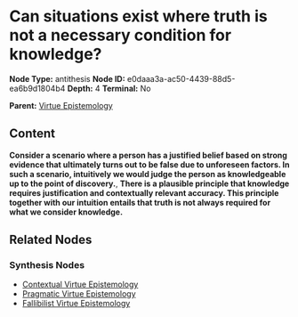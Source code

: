 # Can situations exist where truth is not a necessary condition for knowledge?

**Node Type:** antithesis
**Node ID:** e0daaa3a-ac50-4439-88d5-ea6b9d1804b4
**Depth:** 4
**Terminal:** No

**Parent:** [Virtue Epistemology](virtue-epistemology-synthesis-415a57d3-3b09-4562-9503-4927595890b7.md)

## Content

**Consider a scenario where a person has a justified belief based on strong evidence that ultimately turns out to be false due to unforeseen factors. In such a scenario, intuitively we would judge the person as knowledgeable up to the point of discovery.**, **There is a plausible principle that knowledge requires justification and contextually relevant accuracy. This principle together with our intuition entails that truth is not always required for what we consider knowledge.**

## Related Nodes

### Synthesis Nodes

- [Contextual Virtue Epistemology](contextual-virtue-epistemology-synthesis-bf257247-e485-49f3-8bf0-5f09e8dca299.md)
- [Pragmatic Virtue Epistemology](pragmatic-virtue-epistemology-synthesis-a3aeb704-7e4f-4580-a118-8b77562edf97.md)
- [Fallibilist Virtue Epistemology](fallibilist-virtue-epistemology-synthesis-325c9813-0858-4b62-862c-1fc797c62e2e.md)
